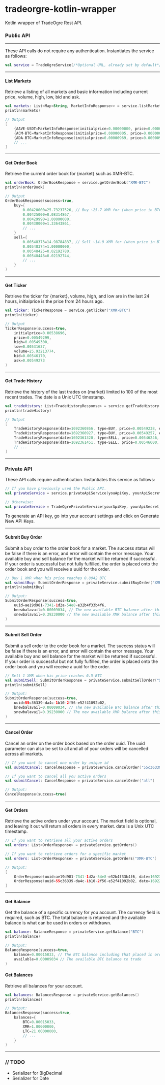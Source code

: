 # tradeorgre-kotlin-wrapper
Kotlin wrapper of TradeOgre Rest API.

### Public API
___
These API calls do not require any authentication. Instantiates the service as follows:
````kt
val service = TradeOgreService(/*Optional URL, already set by default*/)
````

___
#### List Markets
Retrieve a listing of all markets and basic information including current price, volume, high, low, bid and ask.
````kt
val markets: List<Map<String, MarketInfoResponse>> = service.listMarkets()
println(markets)
````
```kt
// Output
[
    {AAVE-USDT=MarketInfoResponse(initialprice=0.00000000, price=0.00000000, high=0.00000000, low=0.00000000, volume=0.00000000, bid=5.00000000, ask=0.00000000)}, 
    {ACM-BTC=MarketInfoResponse(initialprice=0.00000005, price=0.00000005, high=0.00000005, low=0.00000005, volume=0.00073916, bid=0.00000005, ask=0.00000006)}, 
    {ADA-BTC=MarketInfoResponse(initialprice=0.00000969, price=0.00000998, high=0.00000998, low=0.00000930, volume=0.04807046, bid=0.00001000, ask=0.00001008)}, 
    // ...
]
```
___
#### Get Order Book
Retrieve the current order book for {market} such as XMR-BTC.
````kt
val orderBook: OrderBookResponse = service.getOrderBook("XMR-BTC")
println(orderBook)
````
```kt
// Output
OrderBookResponse(success=true, 
    buy={
        0.00420000=25.73237526, // Buy ~25.7 XMR for (when price in BTC reach) 0,0042 BTC 
        0.00425000=0.08314867, 
        0.00429990=1.00000000, 
        0.00430000=1.33643861, 
        // ...
    }
    sell={
        0.00548373=14.98784837, // Sell ~14.9 XMR for (when price in BTC reach) 0.00548373 BTC
        0.00548374=1.00000000, 
        0.00548425=0.02192780, 
        0.00548446=0.02192744, 
        // ...
    }
)
```
___
#### Get Ticker
Retrieve the ticker for {market}, volume, high, and low are in the last 24 hours, initialprice is the price from 24 hours ago.
````kt
val ticker: TickerResponse = service.getTicker("XMR-BTC")
println(ticker)
````
```kt
// Output
TickerResponse(success=true, 
    initialprice=0.00538696, 
    price=0.00549299, 
    high=0.00549300, 
    low=0.00531637, 
    volume=25.93213774, 
    bid=0.00546170, 
    ask=0.00549273
)
```
___
#### Get Trade History
Retrieve the history of the last trades on {market} limited to 100 of the most recent trades. The date is a Unix UTC timestamp.
````kt
val tradeHistory: List<TradeHistoryResponse> = service.getTradeHistory("XMR-BTC")
println(tradeHistory)
````
```kt
// Output
[
    TradeHistoryResponse(date=1692360866, type=BUY, price=0.00549238, quantity=0.10841407), 
    TradeHistoryResponse(date=1692360927, type=BUY, price=0.00549257, quantity=0.34187021), 
    TradeHistoryResponse(date=1692361320, type=SELL, price=0.00546246, quantity=0.20515308), 
    TradeHistoryResponse(date=1692361451, type=SELL, price=0.00546600, quantity=6.07520000), 
    // ...
]
```
___
### Private API
These API calls require authentication. Instantiates this service as follows:
````kt
// If you have previously used the Public API.
val privateService = service.privateApiService(youApiKey, yourApiSecret)

// Otherwise:
val privateService = TradeOgrePrivateService(yourApiKey, yourApiSecret, HttpClient())
````
To generate an API key, go into your account settings and click on Generate New API Keys.
___
#### Submit Buy Order
Submit a buy order to the order book for a market. The success status will be false if there is an error, and error will contain the error message. Your available buy and sell balance for the market will be returned if successful. If your order is successful but not fully fulfilled, the order is placed onto the order book and you will receive a uuid for the order.
````kt
// Buy 1 XMR when his price reaches 0.0042 BTC
val submitBuy: SubmitOrderResponse = privateService.submitBuyOrder("XMR-BTC", "1", "0.0042")
println(submitBuy)
````
````kt
// Output:
SubmitOrderResponse(success=true, 
    uuid=ae19d981-7341-1d2a-54e8-e32b4f33b4f6, 
    bnewbalavail=0.00009034, // The new available BTC balance after this operation.
    snewbalavail=0.39230000 // The new available XMR balance after this operation.
)
````
___
#### Submit Sell Order
Submit a sell order to the order book for a market. The success status will be false if there is an error, and error will contain the error message. Your available buy and sell balance for the market will be returned if successful. If your order is successful but not fully fulfilled, the order is placed onto the order book and you will receive a uuid for the order.
````kt
// Sell 1 XMR when his price reaches 0.5 BTC
val submitSell: SubmitOrderResponse = privateService.submitSellOrder("XMR-BTC", "1", "0.5")
println(submitSell)
````
````kt
// Output:
SubmitOrderResponse(success=true, 
    uuid=55c36339-da4c-1b10-2f56-e52f41092b02, 
    bnewbalavail=0.00009034, // The new available BTC balance after this operation.
    snewbalavail=0.39230000 // The new available XMR balance after this operation.
)
````
___
#### Cancel Order
Cancel an order on the order book based on the order uuid. The uuid parameter can also be set to all and all of your orders will be cancelled across all markets.
````kt
// If you want to cancel one order by unique id
val submitCancel: CancelResponse = privateService.cancelOrder("55c36339-da4c-1b10-2f56-e52f41092b02")

// If you want to cancel all you active orders
val submitCancel: CancelResponse = privateService.cancelOrder("all")
````
````kt
// Output:
CancelResponse(success=true)
````
___
#### Get Orders
Retrieve the active orders under your account. The market field is optional, and leaving it out will return all orders in every market. date is a Unix UTC timestamp.
````kt
// If you want to retrieve all your active orders
val orders: List<OrderResponse> = privateService.getOrders()

// If you want to retrieve orders for a specific market
val orders: List<OrderResponse> = privateService.getOrders("XMR-BTC")
````
````kt
// Output:
[
    OrderResponse(uuid=ae19d981-7341-1d2a-54e8-e32b4f33b4f6, date=1692372889, type=BUY, price=0.00420000, quantity=1.00000000, market=XMR-BTC), 
    OrderResponse(uuid=55c36339-da4c-1b10-2f56-e52f41092b02, date=1692204956, type=SELL, price=0.5, quantity=1.00000000, market=XMR-BTC)
]
````
___
#### Get Balance
Get the balance of a specific currency for you account. The currency field is required, such as BTC. The total balance is returned and the available balance is what can be used in orders or withdrawn.
````kt
val balance: BalanceResponse = privateService.getBalance("BTC")
println(balance)
````
````kt
// Output:
BalanceResponse(success=true, 
    balance=0.00015033, // The BTC balance including that placed in orders
    available=0.00009034 // The available BTC balance to trade
)
````
#### Get Balances
Retrieve all balances for your account.
````kt
val balances: BalancesResponse = privateService.getBalances()
println(balances)
````
````kt
// Output:
BalancesResponse(success=true, 
    balances={
        BTC=0.00015033, 
        XMR=1.00000000, 
        LTC=21.00000000,
        // ...
    }
)
````
___
### // TODO
- Serializer for BigDecimal 
- Serializer for Date 
